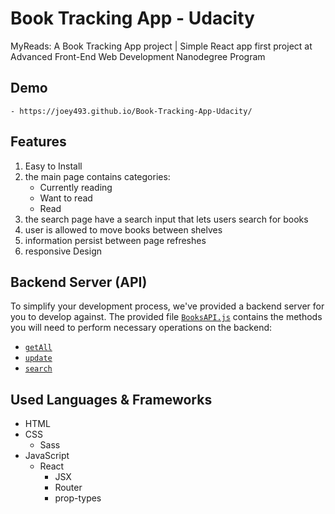 # Book Tracking App - Udacity

MyReads: A Book Tracking App project | Simple React app
first project at Advanced Front-End Web Development Nanodegree Program

## Demo
    - https://joey493.github.io/Book-Tracking-App-Udacity/

## Features

1. Easy to Install
2. the main page contains categories:
    - Currently reading
    - Want to read
    - Read
3. the search page have a search input that lets users search for books
4. user is allowed to move books between shelves 
5. information persist between page refreshes
6. responsive Design


## Backend Server (API)

To simplify your development process, we've provided a backend server for you to develop against. The provided file [`BooksAPI.js`](src/BooksAPI.js) contains the methods you will need to perform necessary operations on the backend:

* [`getAll`](#getall)
* [`update`](#update)
* [`search`](#search)

## Used Languages & Frameworks

- HTML
- CSS
    - Sass
- JavaScript
    - React
        - JSX
        - Router
        - prop-types


